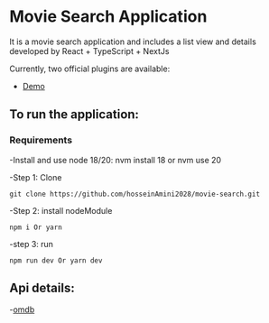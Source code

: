 # Movie Search Application

It is a movie search application and includes a list view and details developed by React + TypeScript + NextJs

Currently, two official plugins are available:

- [Demo](https://amini-search-movie.vercel.app)

## To run the application:

### Requirements

-Install and use node 18/20: nvm install 18 or nvm use 20

-Step 1: Clone

```
git clone https://github.com/hosseinAmini2028/movie-search.git
```

-Step 2: install nodeModule

```
npm i Or yarn
```

-step 3: run

```
npm run dev Or yarn dev
```

## Api details:

-[omdb](https://www.omdbapi.com)

